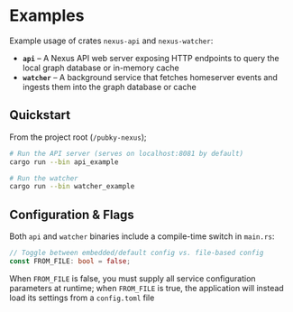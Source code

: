# Examples

Example usage of crates `nexus-api` and `nexus-watcher`:
- **`api`** – A Nexus API web server exposing HTTP endpoints to query the local graph database or in-memory cache
- **`watcher`** – A background service that fetches homeserver events and ingests them into the graph database or cache

## Quickstart

From the project root (`/pubky-nexus`);

```bash
# Run the API server (serves on localhost:8081 by default)
cargo run --bin api_example

# Run the watcher
cargo run --bin watcher_example
```

## Configuration & Flags

Both `api` and `watcher` binaries include a compile-time switch in `main.rs`:

```rust
// Toggle between embedded/default config vs. file-based config
const FROM_FILE: bool = false;
```

When `FROM_FILE` is false, you must supply all service configuration parameters at runtime; when `FROM_FILE` is true, the application will instead load its settings from a `config.toml` file
